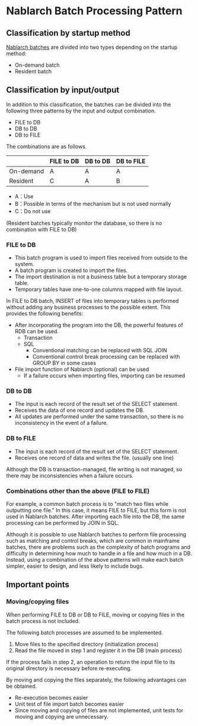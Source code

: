 # Nablarch Batch Processing Pattern

## Classification by startup method

[Nablarch batches](https://nablarch.github.io/docs/LATEST/doc/en/application_framework/application_framework/batch/nablarch_batch/index.html) are divided into two types depending on the startup method:

- On-demand batch
- Resident batch

## Classification by input/output

In addition to this classification, the batches can be divided into the following three patterns by the input and output combination.

- FILE to DB
- DB to DB
- DB to FILE

The combinations are as follows.

|          | FILE to DB | DB to DB | DB to FILE |
|----------|------------|----------|------------|
| On-demand | A         | A       | A         |
| Resident     | C          | A       | B         |

- A：Use
- B：Possible in terms of the mechanism but is not used normally
- C：Do not use

(Resident batches typically monitor the database, so there is no combination with FILE to DB)


### FILE to DB

- This batch program is used to import files received from outside to the system.
- A batch program is created to import the files.
- The import destination is not a business table but a temporary storage table.
- Temporary tables have one-to-one columns mapped with file layout.

In FILE to DB batch, INSERT of files into temporary tables is performed without adding any business processes to the possible extent.
This provides the following benefits:

- After incorporating the program into the DB, the powerful features of RDB can be used.
  - Transaction
  - SQL
     - Conventional matching can be replaced with SQL JOIN
     - Conventional control break processing can be replaced with GROUP BY in some cases
- File import function of Nablarch (optional) can be used
  - If a failure occurs when importing files, importing can be resumed
  
  
### DB to DB

- The input is each record of the result set of the SELECT statement.
- Receives the data of one record and updates the DB.
- All updates are performed under the same transaction, so there is no inconsistency in the event of a failure.

### DB to FILE

- The input is each record of the result set of the SELECT statement.
- Receives one record of data and writes the file. (usually one line)

Although the DB is transaction-managed, file writing is not managed, so there may be inconsistencies when a failure occurs.


### Combinations other than the above (FILE to FILE)

For example, a common batch process is to "match two files while outputting one file."
In this case, it means FILE to FILE, but this form is not used in Nablarch batches. 
After importing each file into the DB, the same processing can be performed by JOIN in SQL.

Although it is possible to use Nablarch batches to perform file processing such as matching and control breaks, which are common in mainframe batches, there are problems such as the complexity of batch programs and difficulty in determining how much to handle in a file and how much in a DB.
Instead, using a combination of the above patterns will make each batch simpler, easier to design, and less likely to include bugs.


## Important points

### Moving/copying files

When performing FILE to DB or DB to FILE, moving or copying files in the batch process is not included.

The following batch processes are assumed to be implemented.

1. Move files to the specified directory (initialization process)
2. Read the file moved in step 1 and register it in the DB (main process)

If the process fails in step 2, an operation to return the input file to its original directory is necessary before re-executing.

By moving and copying the files separately, the following advantages can be obtained.

- Re-execution becomes easier
- Unit test of file import batch becomes easier
- Since moving and copying of files are not implemented, unit tests for moving and copying are unnecessary.


